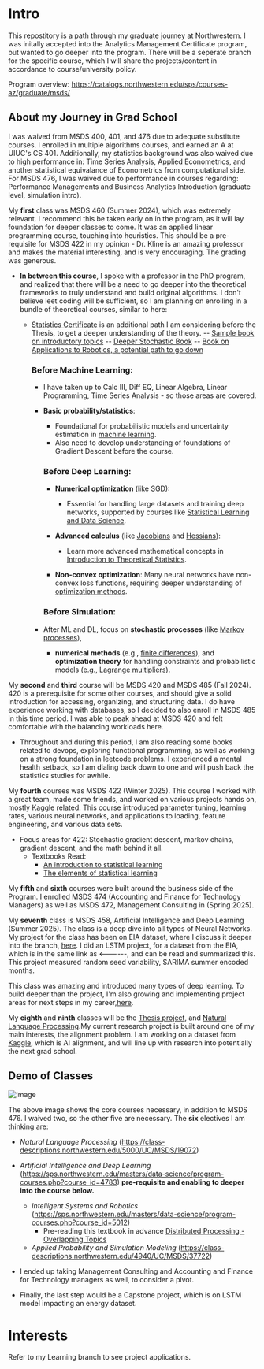 # Intro

This repostitory is a path through my graduate journey at Northwestern. I was initally accepted into the Analytics Management Certificate program, but wanted to go deeper into the program.
There will be a seperate branch for the specific course, which I will share the projects/content in accordance to course/university policy.

Program overview: https://catalogs.northwestern.edu/sps/courses-az/graduate/msds/

## About my Journey in Grad School 

I was waived from MSDS 400, 401, and 476 due to adequate substitute courses. I enrolled in multiple algorithms courses, and earned an A at UIUC's CS 401.
Additionally, my statistics background was also waived due to high performance in: Time Series Analysis, Applied Econometrics, and another statistical equivalance of Econometrics from computational side. 
For MSDS 476, I was waived due to performance in courses regarding: Performance Managements and Business Analytics Introduction (graduate level, simulation intro).


My **first** class was MSDS 460 (Summer 2024), which was extremely relevant. I recommend this be taken early on in the program, as it will lay foundation for deeper classes to come. It was an applied linear programming course, touching into heuristics. This should be a pre-requisite for MSDS 422 in my opinion - Dr. Kline is an amazing professor and makes the material interesting, and is very encouraging. The grading was generous. 
  - **In between this course**, I spoke with a professor in the PhD program, and realized that there will be a need to go deeper into the theoretical frameworks to truly understand and build original algorithms. I don't believe leet coding will be sufficient, so I am planning on enrolling in a bundle of theoretical courses, similar to here:
    - [Statistics Certificate](https://online.stanford.edu/programs/statistics-graduate-certificate) is an additional path I am considering before the Thesis, to get a deeper understanding of the theory. 
              -- [Sample book on introductory topics](http://euclid.trentu.ca/pivato/Teaching/measure.pdf)
              -- [Deeper Stochastic Book](https://web.ma.utexas.edu/users/gordanz/notes/introduction_to_stochastic_processes.pdf)
              -- [Book on Applications to Robotics, a potential path to go down](https://www.roboticsbook.org/intro.html)
      
      ### Before Machine Learning:
        - I have taken up to Calc III, Diff EQ, Linear Algebra, Linear Programming, Time Series Analysis - so those areas are covered.
          
        - **Basic probability/statistics**: 
          - Foundational for probabilistic models and uncertainty estimation in [machine learning](https://online.stanford.edu/courses/stats191-introduction-applied-statistics).
          - Also need to develop understanding of foundations of Gradient Descent before the course.

           ### Before Deep Learning:
          - **Numerical optimization** (like [SGD](https://en.wikipedia.org/wiki/Stochastic_gradient_descent)): 
            -  Essential for handling large datasets and training deep networks, supported by courses like [Statistical Learning and Data Science](https://online.stanford.edu/courses/stats202-statistical-learning-and-data-science).
  
          - **Advanced calculus** (like [Jacobians](https://en.wikipedia.org/wiki/Jacobian_matrix_and_determinant) and [Hessians](https://en.wikipedia.org/wiki/Hessian_matrix)): 
             - Learn more advanced mathematical concepts in [Introduction to Theoretical Statistics](https://online.stanford.edu/courses/stats200-introduction-theoretical-statistics).
  
          - **Non-convex optimization**: Many neural networks have non-convex loss functions, requiring deeper understanding of [optimization methods](https://en.wikipedia.org/wiki/Non-convex_optimization).

           ### Before Simulation:
        - After ML and DL, focus on **stochastic processes** (like [Markov processes](https://online.stanford.edu/courses/stats217-introduction-stochastic-processes-i)), 
          - **numerical methods** (e.g., [finite differences](https://en.wikipedia.org/wiki/Finite_difference)), and **optimization theory** for handling constraints and probabilistic models (e.g., [Lagrange multipliers](https://en.wikipedia.org/wiki/Lagrange_multiplier)).


My **second** and **third** course will be MSDS 420 and MSDS 485 (Fall 2024). 420 is a prerequisite for some other courses, and should give a solid introduction for accessing, organizing, and structuring data. I do have experience working with databases, so I decided to also enroll in MSDS 485 in this time period. I was able to peak ahead at MSDS 420 and felt comfortable with the balancing workloads here.

  - Throughout and during this period, I am also reading some books related to devops, exploring functional programming, as well as working on a strong foundation in leetcode problems. I experienced a mental health setback, so I am dialing back down to one and will push back the statistics studies for awhile.

My **fourth** courses was MSDS 422 (Winter 2025). This course I worked with a great team, made some friends, and worked on various projects hands on, mostly Kaggle related. This course introduced parameter tuning, learning rates, various neural networks, and applications to loading, feature engineering, and various data sets. 

- Focus areas for 422: Stochastic gradient descent, markov chains, gradient descent, and the math behind it all.
  - Textbooks Read:
    - [An introduction to statistical learning](https://www.statlearning.com/)
    - [The elements of statistical learning](https://hastie.su.domains/ElemStatLearn/) 

My **fifth** and **sixth** courses were built around the business side of the Program. I enrolled MSDS 474 (Accounting and Finance for Technology Managers) as well as MSDS 472, Management Consulting in (Spring 2025). 

My **seventh** class is MSDS 458, Artificial Intelligence and Deep Learning (Summer 2025). The class is a deep dive into all types of Neural Networks. My project for the class has been on EIA dataset, where I discuss it deeper into the branch, [here](https://github.com/EthanNorton/MSDS-alignment/tree/MSDS-458). I did an LSTM project, for a dataset from the EIA, which is in the same link as <------, and can be read and summarized this. This project measured random seed variability, SARIMA summer encoded months. 

This class was amazing and introduced many types of deep learning. To build deeper than the project, I'm also growing and implementing project areas for next steps in my career,[here](https://github.com/EthanNorton/MSDS-alignment/blob/MSDS-458/growth-areas.md). 

My **eighth** and **ninth** classes will be the [Thesis project](https://sps.northwestern.edu/masters/data-science/thesis-capstone.html), and [Natural Language Processing](https://class-descriptions.northwestern.edu/5000/UC/MSDS/19072).My current research project is built around one of my main interests, the alignment problem. I am working on a dataset from [Kaggle](https://www.kaggle.com/datasets/thedevastator/helpsteer-ai-alignment-dataset), which is AI alignment, and will line up with research into potentially the next grad school. 


## Demo of Classes
![image](https://github.com/user-attachments/assets/42f11228-fd4a-4138-bfbb-8fd67109f103)




The above image shows the core courses necessary, in addition to MSDS 476. I waived two, so the other five are necessary. The **six** electives I am thinking are: 
- _Natural Language Processing_ (https://class-descriptions.northwestern.edu/5000/UC/MSDS/19072)
- _Artificial Intelligence and Deep Learning_ (https://sps.northwestern.edu/masters/data-science/program-courses.php?course_id=4783) **pre-requisite and enabling to deeper into the course below.**
  - _Intelligent Systems and Robotics_ (https://sps.northwestern.edu/masters/data-science/program-courses.php?course_id=5012)
    - Pre-reading this textbook in advance [Distributed Processing - Overlapping Topics](http://web.stanford.edu/group/pdplab/pdphandbook/handbook.pdf)
  - _Applied Probability and Simulation Modeling_ (https://class-descriptions.northwestern.edu/4940/UC/MSDS/37722)
- I ended up taking Management Consulting and Accounting and Finance for Technology managers as well, to consider a pivot.
  
- Finally, the last step would be a Capstone project, which is on LSTM model impacting an energy dataset. 


# Interests

Refer to my Learning branch to see project applications. 
